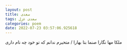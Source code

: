 ```yaml
---
layout: post
title: سعدی
tags: سعدی غزل
categories: poem
date: 2022-07-23 03:57:06.925618
---
```


ملکا مها نگارا صنما بتا بهارا / متحیرم ندانم که تو خود چه نام داری